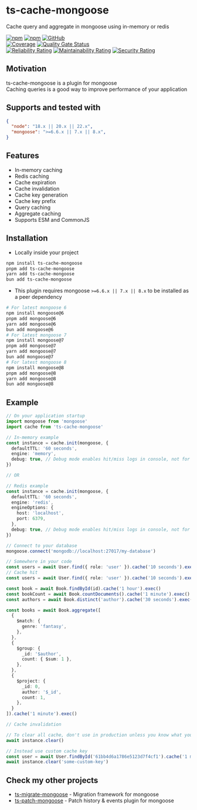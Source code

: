 # ts-cache-mongoose

Cache query and aggregate in mongoose using in-memory or redis

[![npm](https://img.shields.io/npm/v/ts-cache-mongoose)](https://www.npmjs.com/package/ts-cache-mongoose)
[![npm](https://img.shields.io/npm/dt/ts-cache-mongoose)](https://www.npmjs.com/package/ts-cache-mongoose)
[![GitHub](https://img.shields.io/github/license/ilovepixelart/ts-cache-mongoose)](https://github.com/ilovepixelart/ts-cache-mongoose/blob/main/LICENSE)
\
[![Coverage](https://sonarcloud.io/api/project_badges/measure?project=ilovepixelart_ts-cache-mongoose&metric=coverage)](https://sonarcloud.io/summary/new_code?id=ilovepixelart_ts-cache-mongoose)
[![Quality Gate Status](https://sonarcloud.io/api/project_badges/measure?project=ilovepixelart_ts-cache-mongoose&metric=alert_status)](https://sonarcloud.io/summary/new_code?id=ilovepixelart_ts-cache-mongoose)
\
[![Reliability Rating](https://sonarcloud.io/api/project_badges/measure?project=ilovepixelart_ts-cache-mongoose&metric=reliability_rating)](https://sonarcloud.io/summary/new_code?id=ilovepixelart_ts-cache-mongoose)
[![Maintainability Rating](https://sonarcloud.io/api/project_badges/measure?project=ilovepixelart_ts-cache-mongoose&metric=sqale_rating)](https://sonarcloud.io/summary/new_code?id=ilovepixelart_ts-cache-mongoose)
[![Security Rating](https://sonarcloud.io/api/project_badges/measure?project=ilovepixelart_ts-cache-mongoose&metric=security_rating)](https://sonarcloud.io/summary/new_code?id=ilovepixelart_ts-cache-mongoose)

## Motivation

ts-cache-mongoose is a plugin for mongoose
\
Caching queries is a good way to improve performance of your application

## Supports and tested with

```json
{
  "node": "18.x || 20.x || 22.x",
  "mongoose": ">=6.6.x || 7.x || 8.x",
}
```

## Features

- In-memory caching
- Redis caching
- Cache expiration
- Cache invalidation
- Cache key generation
- Cache key prefix
- Query caching
- Aggregate caching
- Supports ESM and CommonJS

## Installation

- Locally inside your project

```bash
npm install ts-cache-mongoose
pnpm add ts-cache-mongoose
yarn add ts-cache-mongoose
bun add ts-cache-mongoose
```

- This plugin requires mongoose `>=6.6.x || 7.x || 8.x` to be installed as a peer dependency

```bash
# For latest mongoose 6
npm install mongoose@6
pnpm add mongoose@6
yarn add mongoose@6
bun add mongoose@6
# For latest mongoose 7
npm install mongoose@7
pnpm add mongoose@7
yarn add mongoose@7
bun add mongoose@7
# For latest mongoose 8
npm install mongoose@8
pnpm add mongoose@8
yarn add mongoose@8
bun add mongoose@8
```

## Example

```typescript
// On your application startup
import mongoose from 'mongoose'
import cache from 'ts-cache-mongoose'

// In-memory example 
const instance = cache.init(mongoose, {
  defaultTTL: '60 seconds',
  engine: 'memory',
  debug: true, // Debug mode enables hit/miss logs in console, not for production use
})

// OR

// Redis example
const instance = cache.init(mongoose, {
  defaultTTL: '60 seconds',
  engine: 'redis',
  engineOptions: {
    host: 'localhost',
    port: 6379,
  },
  debug: true, // Debug mode enables hit/miss logs in console, not for production use
})

// Connect to your database
mongoose.connect('mongodb://localhost:27017/my-database')

// Somewhere in your code
const users = await User.find({ role: 'user' }).cache('10 seconds').exec()
// Cache hit
const users = await User.find({ role: 'user' }).cache('10 seconds').exec()

const book = await Book.findById(id).cache('1 hour').exec()
const bookCount = await Book.countDocuments().cache('1 minute').exec()
const authors = await Book.distinct('author').cache('30 seconds').exec()

const books = await Book.aggregate([
  {
    $match: {
      genre: 'fantasy',
    },
  },
  {
    $group: {
      _id: '$author',
      count: { $sum: 1 },
    },
  },
  {
    $project: {
      _id: 0,
      author: '$_id',
      count: 1,
    },
  }
]).cache('1 minute').exec()

// Cache invalidation

// To clear all cache, don't use in production unless you know what you are doing
await instance.clear()

// Instead use custom cache key
const user = await User.findById('61bb4d6a1786e5123d7f4cf1').cache('1 minute', 'some-custom-key').exec()
await instance.clear('some-custom-key')
```

## Check my other projects

- [ts-migrate-mongoose](https://github.com/ilovepixelart/ts-migrate-mongoose) - Migration framework for mongoose
- [ts-patch-mongoose](https://github.com/ilovepixelart/ts-patch-mongoose) - Patch history & events plugin for mongoose
